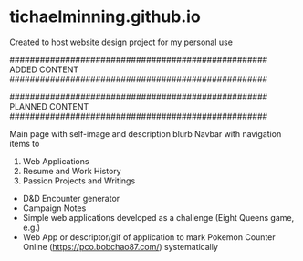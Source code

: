 # tichaelminning.github.io

Created to host website design project for my personal use

###################################################    ADDED CONTENT    ###################################################





###################################################   PLANNED CONTENT    ###################################################

Main page with self-image and description blurb
Navbar with navigation items to 
  1. Web Applications
  2. Resume and Work History
  3. Passion Projects and Writings

 - D&D Encounter generator
 - Campaign Notes
 - Simple web applications developed as a challenge (Eight Queens game, e.g.)
 - Web App or descriptor/gif of application to mark Pokemon Counter Online (https://pco.bobchao87.com/) systematically
 
